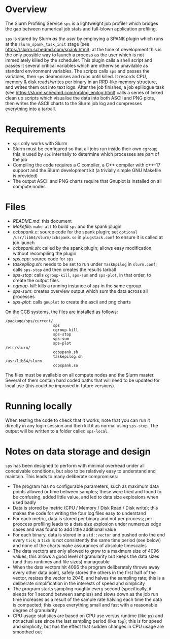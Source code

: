 # Overview

The Slurm Profiling Service `sps` is a lightweight job profiler which bridges the gap between numerical job stats and full-blown application profiling.

`sps` is stared by Slurm *as the user* by employing a SPANK plugin which runs at the `slurm_spank_task_init` stage (see https://slurm.schedmd.com/spank.html); at the time of development this is the only possible way to launch a process as the user which is not immediately killed by the scheduler. This plugin calls a shell script and passes it several critical variables which are otherwise unavilable as standard environment variables. The scripts calls `sps` and passes the variables, then `sps` deamonises and runs until killed. It records CPU, memory & disk reads/writes per binary in an RRD-like memory structure, and writes them out into text logs. After the job finishes, a job eplilogue task (see https://slurm.schedmd.com/prolog_epilog.html) calls a series of linked clean up scripts which visualise the data into both ASCII and PNG plots, then writes the ASCII charts to the Slurm job log and compresses everything into a tarball.

# Requirements

- `sps` only works with Slurm
- Slurm must be configured so that all jobs run inside their own `cgroup`; this is used by `sps` internally to determine which processes are part of the job
- Compiling the code requires a C compiler, a C++ compiler with c++-17 support and the Slurm development kit (a trivially simple GNU Makefile is provided)
- The output ASCII and PNG charts require that Gnuplot is installed on all compute nodes

# Files

- *README.md*: this document
- *Makefile*: `make all` to build `sps` and the spank plugin
- *ccbspank.c*: source code for the spank plugin; set `optional /usr/lib64/slurm/ccbspank.so` in `plugstack.conf` to ensure it is called at job launch
- *ccbspank.sh*: called by the spank plugin; allows easy modification without recompiling the plugin
- *sps.cpp*: source code for `sps`
- *taskepilog.sh*: needs to be set to run under `TaskEpilog` in `slurm.conf`; calls `sps-stop` and then creates the results tarball
- *sps-stop*: calls `cgroup-kill`, `sps-sum` and `sps-plot`, in that order, to create the output files
- *cgroup-kill*: kills a running instance of `sps` in the same cgroup
- *sps-sum*: creates overview output which sum the data across all processes
- *sps-plot*: calls `gnuplot` to create the ascii and png charts

On the CCB systems, the files are installed as follows:

```
/package/sps/current/
                     sps
                     cgroup-kill
                     sps-stop
                     sps-sum
                     sps-plot
/etc/slurm/
                     ccbspank.sh
                     taskepilog.sh
/usr/lib64/slurm
                     ccpspank.so
```

The files must be available on all compute nodes and the Slurm master. Several of them contain hard coded paths that will need to be updated for local use (this could be improved in future versions).

# Running locally

When testing the code to check that it works, note that you can run it directly in any login session and then kill it as normal using `sps-stop`. The output will be written to a folder called `sps-local`.

# Notes on data storage and design

`sps` has been designed to perform with minimal overhead under all conceivable conditions, but also to be relatively easy to understand and maintain. This leads to many deliberate compromises:

- The program has no configurable parameters, such as maximum data points allowed or time between samples; these were tried and found to be confusing, added little value, and led to data size explosions when used badly
- Data is stored by metric (CPU / Memory / Disk Read / Disk write); this makes the code for writing the four log files easy to understand
- For each metric, data is stored per binary and not per process; per proccess profiling leads to a data size explosion under numerous edge cases and was found to add little additional value
- For each binary, data is stored in a `std::vector` and pushed onto the end every `tick`; a `tick` is not consistently the same time period (see below) and none of the charts make assurances of absolute timescales
- The data vectors are only allowed to grow to a maximum size of 4096 values; this allows a good level of granularity but keeps the data sizes (and thus runtimes and file sizes) manageable
- When the data vectors hit 4096 the program deliberately throws away every other data point, safely stores the others in the first half of the vector, resizes the vector to 2048, and halves the sampling rate; this is a deliberate simplification in the interests of speed and simplicity
- The program starts sampling roughly every second (specifically, it sleeps for 1 second between samples) and slows down as the job run time increases as a result of the sample rate halving each time the data is compacted; this keeps everything small and fast with a reasonable degree of granularity
- CPU usage statistics are based on CPU use versus runtime (like `ps`) and not actual use since the last sampling period (like `top`); this is for speed and simplicity, but has the effect that sudden changes in CPU usage are smoothed out
